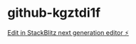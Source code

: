 # github-kgztdi1f

[Edit in StackBlitz next generation editor ⚡️](https://stackblitz.com/~/github.com/buildmendley/github-kgztdi1f)